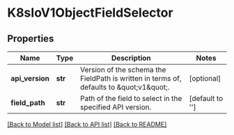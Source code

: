 # K8sIoV1ObjectFieldSelector

## Properties
Name | Type | Description | Notes
------------ | ------------- | ------------- | -------------
**api_version** | **str** | Version of the schema the FieldPath is written in terms of, defaults to \&quot;v1\&quot;. | [optional] 
**field_path** | **str** | Path of the field to select in the specified API version. | [default to '']

[[Back to Model list]](../README.md#documentation-for-models) [[Back to API list]](../README.md#documentation-for-api-endpoints) [[Back to README]](../README.md)


